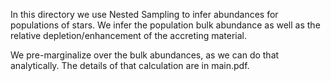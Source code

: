 In this directory we use Nested Sampling to infer abundances for populations of stars.
We infer the population bulk abundance as well as the relative depletion/enhancement of
the accreting material.

We pre-marginalize over the bulk abundances, as we can do that analytically. The details
of that calculation are in main.pdf.
